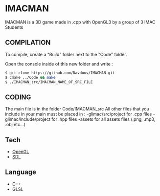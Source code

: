 # IMACMAN

IMACMAN is a 3D game made in .cpp with OpenGL3 by a group of 3 IMAC Students

## COMPILATION

To compile, create a "Build" folder next to the "Code" folder.

Open the console inside of this new folder and write :


```sh
$ git clone https://github.com/Davdouv/IMACMAN.git
$ cmake ../Code && make
$ ./IMACMAN_src/IMACMAN_NAME_OF_SRC_FILE
```



## CODING

The main file is in the folder Code/IMACMAN_src
All other files that you include in your main must be placed in :
-glimac/src/project for .cpp files
-glimac/include/project for .hpp files
-assets for all assets files (.png, .mp3, .obj etc...)


## Tech

* [OpenGL](https://www.opengl.org)
* [SDL](https://www.libsdl.org)

## Language

- C++
- GLSL
